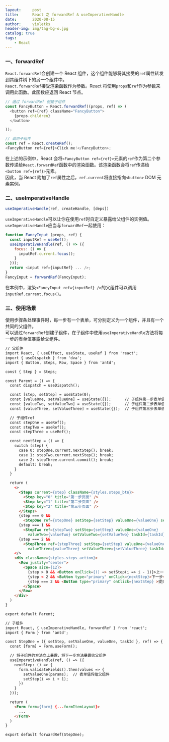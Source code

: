 ```yaml
---
layout:     post
title:      React 之 forwardRef & useImperativeHandle
date:       2020-08-15
author:     violetks
header-img: img/tag-bg-o.jpg
catalog: true
tags:
    - React
---
```


### 一、forwardRef

`React.forwardRef`会创建一个 React 组件，这个组件能够将其接受的`ref`属性转发到其组件树下的另一个组件中。<br>
`React.forwardRef`接受渲染函数作为参数。React 将使用`props`和`ref`作为参数来调用此函数。此函数应返回 React 节点。<br>

```javascript
// 通过 forwardRef 创建子组件
const FancyButton = React.forwardRef((props, ref) => (
  <button ref={ref} className="FancyButton">
    {props.children}
  </button>

));

// 调用子组件
const ref = React.createRef();
<FancyButton ref={ref}>Click me!</FancyButton>;
```

在上述的示例中，React 会将`<FancyButton ref={ref}>`元素的`ref`作为第二个参数传递给`React.forwardRef`函数中的渲染函数。该渲染函数会将`ref`传递给`<button ref={ref}>`元素。<br>
因此，当 React 附加了`ref`属性之后，`ref.current`将直接指向`<button>` DOM 元素实例。<br>

### 二、useImperativeHandle

```javascript
useImperativeHandle(ref, createHandle, [deps])
```

`useImperativeHandle`可以让你在使用`ref`时自定义暴露给父组件的实例值。`useImperativeHandle`应当与`forwardRef`一起使用：<br>

```javascript
function FancyInput (props, ref) {
  const inputRef = useRef();
  useImperativeHandle(ref, () => ({
    focus: () => {
      inputRef.current.focus();
    }
  }));
  return <input ref={inputRef} ... />;
}
FancyInput = forwardRef(FancyInput);
```

在本例中，渲染`<FancyInput ref={inputRef} />`的父组件可以调用`inputRef.current.focus()`。<br>

### 三、使用场景

使用步骤条处理事件时，每一步有一个表单，可分别定义为一个组件，并且有一个共同的父组件。<br>
可以通过`forwardRef`创建子组件，在子组件中使用`useImperativeHandle`方法将每一步的表单值暴露给父组件。<br>

```html
// 父组件
import React, { useEffect, useState, useRef } from 'react';
import { useDispatch } from 'dva';
import { Button, Steps, Row, Space } from 'antd';

const { Step } = Steps;

const Parent = () => {
  const dispatch = useDispatch();

  const [step, setStep] = useState(0);
  const [valueOne, setValueOne] = useState({});      // 子组件第一步表单值
  const [valueTwo, setValueTwo] = useState({});      // 子组件第二步表单值
  const [valueThree, setValueThree] = useState({});  // 子组件第三步表单值

  // 子组件ref
  const stepOne = useRef();
  const stepTwo = useRef();
  const stepThree = useRef();

  const nextStep = () => {
    switch (step) {
      case 0: stepOne.current.nextStep(); break;
      case 1: stepTwo.current.nextStep(); break;
      case 2: stepThree.current.commit(); break;
      default: break;
    }
  }

  return (
    <>
      <Steps current={step} className={styles.steps_btn}>
        <Step key="0" title="第一步页面" />
        <Step key="1" title="第二步页面" />
        <Step key="2" title="第三步页面" />
      </Steps>
      {step === 0 &&
        <StepOne ref={stepOne} setStep={setStep} valueOne={valueOne} setValueOne={setValueOne} taskId={taskId} />}
      {step === 1 &&
        <StepTwo ref={stepTwo} setStep={setStep} valueOne={valueOne}
          valueTwo={valueTwo} setValueTwo={setValueTwo} taskId={taskId} />}
      {step === 2 &&
        <StepThree ref={stepThree} setStep={setStep} valueOne={valueOne} valueTwo={valueTwo}
          valueThree={valueThree} setValueThree={setValueThree} taskId={taskId} />}
    </>
    <div className={styles.steps_action}>
      <Row justify="center">
        <Space size={12}>
          {step > 0 && <Button onClick={() => setStep(i => i - 1)}>上一步</Button>}
          {step < 2 && <Button type="primary" onClick={nextStep}>下一步</Button>}
          {step === 2 && <Button type="primary" onClick={nextStep} >提交</Button>}
        </Space>
      </Row>
    </div>
  )
}

export default Parent;
```

```html
// 子组件
import React, { useImperativeHandle, forwardRef } from 'react';
import { Form } from 'antd';

const StepOne = ({ setStep, setValueOne, valueOne, taskId }, ref) => {
  const [form] = Form.useForm();

  // 将子组件的方法向上暴露，将下一步方法暴露给父组件
  useImperativeHandle(ref, () => ({
    nextStep: () => {
      form.validateFields().then(values => {
        setValueOne(params);  // 表单值传给父组件
        setStep(i => i + 1);
      })
    }
  }));

  return (
    <Form form={form} {...formItemLayout}>
      ...
    </Form>
  )
}

export default forwardRef(StepOne);
```